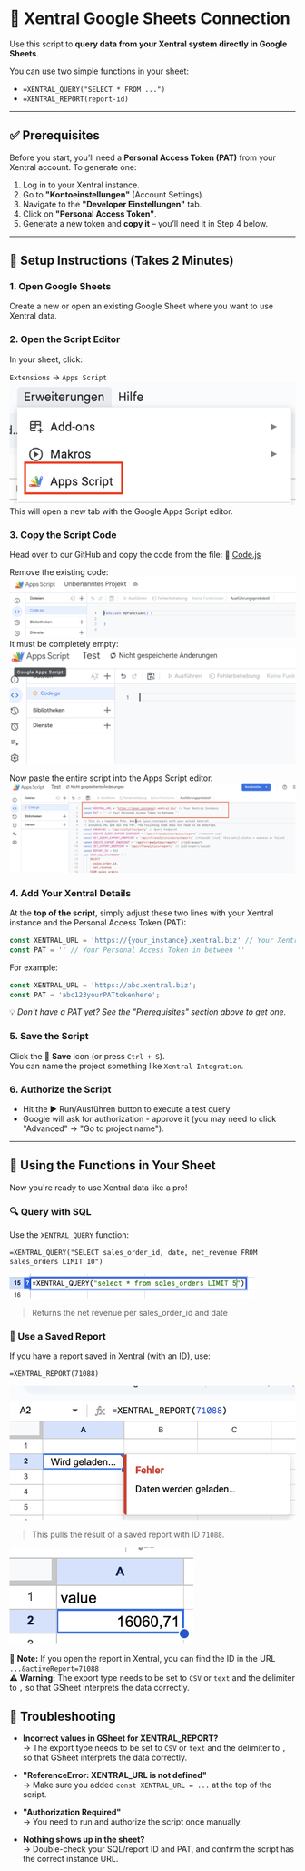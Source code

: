 # 🤝 Xentral Google Sheets Connection
Use this script to **query data from your Xentral system directly in Google Sheets**.

You can use two simple functions in your sheet:

- `=XENTRAL_QUERY("SELECT * FROM ...")`  
- `=XENTRAL_REPORT(report-id)`

---

## ✅ Prerequisites

Before you start, you’ll need a **Personal Access Token (PAT)** from your Xentral account.
To generate one:

1. Log in to your Xentral instance.
2. Go to **"Kontoeinstellungen"** (Account Settings).
3. Navigate to the **"Developer Einstellungen"** tab.
4. Click on **"Personal Access Token"**.
5. Generate a new token and **copy it** – you’ll need it in Step 4 below.

---

## 🚀 Setup Instructions (Takes 2 Minutes)

### 1. Open Google Sheets  
Create a new or open an existing Google Sheet where you want to use Xentral data.

### 2. Open the Script Editor  
In your sheet, click:

`Extensions` → `Apps Script`
<br>
![open script](images/apps_script.png)
<br>
This will open a new tab with the Google Apps Script editor.

### 3. Copy the Script Code  
Head over to our GitHub and copy the code from the file: 
🔗 [Code.js](https://github.com/xentral/xentral-gsheet-connection/blob/master/Code.js)  

Remove the existing code:
![remove code](images/apps_script_default.png)
It must be completely empty:
![empty code](images/empty_apps_script.png)

Now paste the entire script into the Apps Script editor.
![filled with code](images/apps_script_filled.png)

### 4. Add Your Xentral Details
At the **top of the script**, simply adjust these two lines with your Xentral instance and the Personal Access Token (PAT):

```javascript
const XENTRAL_URL = 'https://{your_instance}.xentral.biz' // Your Xentral Instance
const PAT = '' // Your Personal Access Token in between ''
```

For example:
```javascript
const XENTRAL_URL = 'https://abc.xentral.biz';
const PAT = 'abc123yourPATtokenhere';
```

💡 _Don't have a PAT yet? See the "Prerequisites" section above to get one._

### 5. Save the Script  
Click the 💾 **Save** icon (or press `Ctrl + S`).  
You can name the project something like `Xentral Integration`.

### 6. Authorize the Script  

- Hit the ▶️ Run/Ausführen button to execute a test query
- Google will ask for authorization - approve it (you may need to click "Advanced" → "Go to project name").

---

## 🔧 Using the Functions in Your Sheet

Now you're ready to use Xentral data like a pro!

### 🔍 Query with SQL
Use the `XENTRAL_QUERY` function:

```excel
=XENTRAL_QUERY("SELECT sales_order_id, date, net_revenue FROM sales_orders LIMIT 10")
```
![function usage](images/select_function.png)

> Returns the net revenue per sales_order_id and date

### 📑 Use a Saved Report
If you have a report saved in Xentral (with an ID), use:

```excel
=XENTRAL_REPORT(71088)
```
![used report](images/import_function.png)

> This pulls the result of a saved report with ID `71088`.

![result](images/result.png)

📌 **Note:** If you open the report in Xentral, you can find the ID in the URL `...&activeReport=71088` <br>
⚠️ **Warning:** The export type needs to be set to `CSV` or `text` and the delimiter to `,` so that GSheet interprets the data correctly.


## 🛟 Troubleshooting

- **Incorrect values in GSheet for XENTRAL_REPORT?**  
  → The export type needs to be set to `CSV` or `text` and the delimiter to `,` so that GSheet interprets the data correctly.

- **"ReferenceError: XENTRAL_URL is not defined"**  
  → Make sure you added `const XENTRAL_URL = ...` at the top of the script.

- **"Authorization Required"**  
  → You need to run and authorize the script once manually.

- **Nothing shows up in the sheet?**  
  → Double-check your SQL/report ID and PAT, and confirm the script has the correct instance URL.

